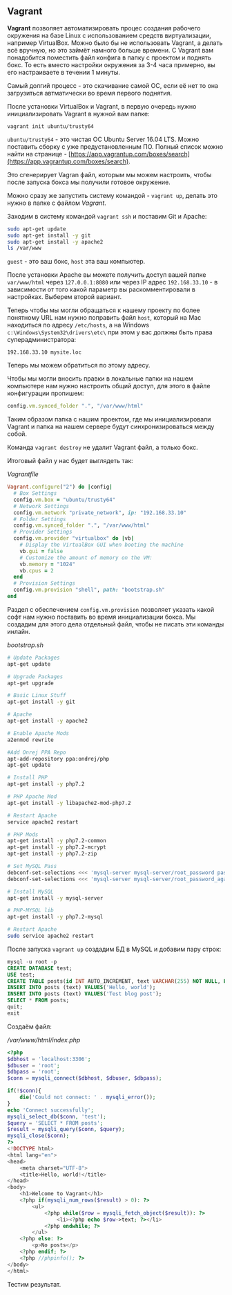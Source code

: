 ## Vagrant

**Vagrant** позволяет автоматизировать процес создания рабочего окружения на базе Linux с использованием средств виртуализации, например VirtualBox. Можно было бы не использовать Vagrant, а делать всё вручную, но это займёт намного больше времени. С Vagrant вам понадобится поместить файл конфига в папку с проектом и поднять бокс. То есть вместо настройки окружения за 3-4 часа примерно, вы его настраиваете в течении 1 минуты.

Самый долгий процесс - это скачивание самой ОС, если её нет то она загрузиться автматически во время первого поднятия.

После установки VirtualBox и Vagrant, в первую очередь нужно инициализировать Vagrant в нужной вам папке:

```
vagrant init ubuntu/trusty64
```

`ubuntu/trusty64` - это чистая ОС Ubuntu Server 16.04 LTS. Можно поставить сборку с уже предустановленным ПО. Полный список можно найти на странице - [https://app.vagrantup.com/boxes/search](https://app.vagrantup.com/boxes/search).

Это сгенерирует Vagran файл, которым мы можем настроить, чтобы после запуска бокса мы получили готовое окружение.

Можно сразу же запустить систему командой - `vagrant up`, делать это нужно в папке с файлом *Vagrant*.

Заходим в систему командой `vagrant ssh` и поставим Git и Apache:

```bash
sudo apt-get update
sudo apt-get install -y git
sudo apt-get install -y apache2
ls /var/www
```

`guest` - это ваш бокс, `host` эта ваш компьютер.

После установки Apache вы можете получить доступ вашей папке `var/www/html` через `127.0.0.1:8080` или через IP адрес `192.168.33.10` - в зависимости от того какой параметр вы раскомментировали в настройках. Выберем второй вариант.

Теперь чтобы мы могли обращаться к нашему проекту по более понятному URL нам нужно поправить файл `host`, который на Mac находиться по адресу `/etc/hosts`, а на Windows `c:\Windows\System32\drivers\etc\` при этом у вас должны быть права суперадминистратора:

```
192.168.33.10 mysite.loc
```

Теперь мы можем обратиться по этому адресу.

Чтобы мы могли вносить правки в локальные папки на нашем компьютере нам нужно настроить общий доступ, для этого в файле конфигурации пропишем:

```ruby
config.vm.synced_folder ".", "/var/www/html"
```

Таким образом папка с нашим проектом, где мы инициализировали Vagrant и папка на нашем сервере будут синхронизироваться между собой.

Команда `vagrant destroy` не удалит Vagrant файл, а только бокс.

Итоговый файл у нас будет выглядеть так:

*Vagrantfile*

```ruby
Vagrant.configure("2") do |config|
  # Box Settings
  config.vm.box = "ubuntu/trusty64"
  # Network Settings
  config.vm.network "private_network", ip: "192.168.33.10"
  # Folder Settings
  config.vm.synced_folder ".", "/var/www/html"
  # Provider Settings
  config.vm.provider "virtualbox" do |vb|
    # Display the VirtualBox GUI when booting the machine
    vb.gui = false
    # Customize the amount of memory on the VM:
    vb.memory = "1024"
    vb.cpus = 2
  end
  # Provision Settings
  config.vm.provision "shell", path: "bootstrap.sh"
end
```

Раздел с обеспечением `config.vm.provision` позволяет указать какой софт нам нужно поставить во время инициализации бокса. Мы создадим для этого дела отдельный файл, чтобы не писать эти команды инлайн.

*bootstrap.sh*

```bash
# Update Packages
apt-get update

# Upgrade Packages
apt-get upgrade

# Basic Linux Stuff
apt-get install -y git

# Apache
apt-get install -y apache2

# Enable Apache Mods
a2enmod rewrite

#Add Onrej PPA Repo
apt-add-repository ppa:ondrej/php
apt-get update

# Install PHP
apt-get install -y php7.2

# PHP Apache Mod
apt-get install -y libapache2-mod-php7.2

# Restart Apache
service apache2 restart

# PHP Mods
apt-get install -y php7.2-common
apt-get install -y php7.2-mcrypt
apt-get install -y php7.2-zip

# Set MySQL Pass
debconf-set-selections <<< 'mysql-server mysql-server/root_password password root'
debconf-set-selections <<< 'mysql-server mysql-server/root_password_again password root'

# Install MySQL
apt-get install -y mysql-server

# PHP-MYSQL lib
apt-get install -y php7.2-mysql

# Restart Apache
sudo service apache2 restart
```

После запуска `vagrant up` создадим БД в MySQL и добавим пару строк:

```sql
mysql -u root -p
CREATE DATABASE test;
USE test;
CREATE TABLE posts(id INT AUTO_INCREMENT, text VARCHAR(255) NOT NULL, PRIMARY KEY(id));
INSERT INTO posts (text) VALUES('Hello, world');
INSERT INTO posts (text) VALUES('Test blog post');
SELECT * FROM posts;
quit;
exit
```

Создаём файл:

*/var/www/html/index.php*

```php
<?php
$dbhost = 'localhost:3306';
$dbuser = 'root';
$dbpass = 'root';
$conn = mysqli_connect($dbhost, $dbuser, $dbpass);

if(!$conn){
    die('Could not connect: ' . mysqli_error());
}
echo 'Connect successfully';
mysqli_select_db($conn, 'test');
$query = 'SELECT * FROM posts';
$result = mysqli_query($conn, $query);
mysqli_close($conn);
?>
<!DOCTYPE html>
<html lang="en">
<head>
    <meta charset="UTF-8">
    <title>Hello, world!</title>
</head>
<body>
    <h1>Welcome to Vagrant</h1>
    <?php if(mysqli_num_rows($result) > 0): ?>
        <ul>
            <?php while($row = mysqli_fetch_object($result)): ?>
                <li><?php echo $row->text; ?></li>
            <?php endwhile; ?>
        </ul>
    <?php else: ?>
        <p>No posts</p>
    <?php endif; ?>
    <?php //phpinfo(); ?>
</body>
</html>
```

Тестим результат.